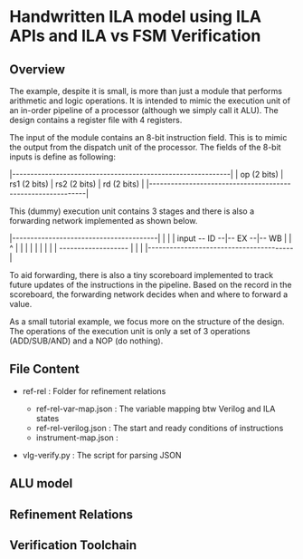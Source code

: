  
Handwritten ILA model using ILA APIs and ILA vs FSM Verification
=====================================================================


Overview
--------------

The example, despite it is small, is more than just a module 
that performs arithmetic and logic operations. It is intended
to mimic the execution unit of an in-order pipeline of a processor
(although we simply call it ALU). The design contains a register 
file with 4 registers.

The input of the module contains an 8-bit instruction field. This
is to mimic the output from the dispatch unit of the processor. 
The fields of the 8-bit inputs is define as following:

|------------------------------------------------------------|
|   op (2 bits) | rs1 (2 bits) | rs2 (2 bits) | rd (2 bits)  |
|------------------------------------------------------------|

This (dummy) execution unit contains 3 stages and there is also 
a forwarding network implemented as shown below.

|----------------------------------------|
|                                        |
|  input -- ID --|-- EX --|-- WB         |
|           ^         |       |          |
|           |         |       |          |
|           -------------------          |
|                                        |
|----------------------------------------|

To aid forwarding, there is also a tiny scoreboard implemented
to track future updates of the instructions in the pipeline. 
Based on the record in the scoreboard, the forwarding network 
decides when and where to forward a value.

As a small tutorial example, we focus more on the structure 
of the design. The operations of the execution unit is 
only a set of 3 operations (ADD/SUB/AND) and a NOP (do nothing). 


File Content
----------------
        
* ref-rel       : Folder for refinement relations
    * ref-rel-var-map.json : The variable mapping btw Verilog and ILA states
    * ref-rel-verilog.json : The start and ready conditions of instructions
    * instrument-map.json  : 
    
* vlg-verify.py : The script for parsing JSON 


ALU model
----------------

Refinement Relations
--------------------


Verification Toolchain
----------------------



